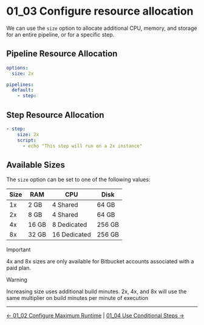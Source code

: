# 01_03 Configure resource allocation

We can use the `size` option to allocate additional CPU, memory, and storage for an entire pipeline, or for a specific step.

## Pipeline Resource Allocation

```yaml
options:
  size: 2x

pipelines:
  default:
    - step:
```

## Step Resource Allocation

```yaml
- step:
    size: 2x
    script:
      - echo "This step will run on a 2x instance"
```

## Available Sizes

The `size` option can be set to one of the following values:

| Size | RAM    | CPU           | Disk   |
|------|--------|---------------|--------|
| 1x   | 2 GB   | 4 Shared      | 64 GB  |
| 2x   | 8 GB   | 4 Shared      | 64 GB  |
| 4x   | 16 GB  | 8 Dedicated   | 256 GB |
| 8x   | 32 GB  | 16 Dedicated  | 256 GB |

> [!IMPORTANT]
> 4x and 8x sizes are only available for Bitbucket accounts associated with a paid plan.

> [!WARNING]
> Increasing size uses additional build minutes.
> 2x, 4x, and 8x will use the same multiplier on build minutes per minute of execution


<!-- FooterStart -->
---
[← 01_02 Configure Maximum Runtime](../01_02_configure_maximum_runtime/README.md) | [01_04 Use Conditional Steps →](../01_04_use_conditional_steps/README.md)
<!-- FooterEnd -->
